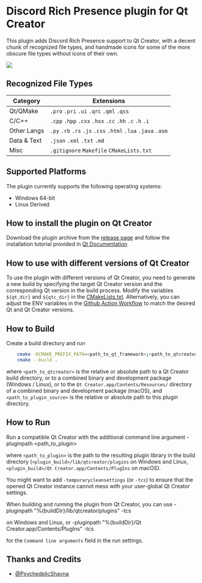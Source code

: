 # Discord Rich Presence plugin for Qt Creator
This plugin adds Discord Rich Presence support to Qt Creator, with a decent chunk of recognized file types, and handmade icons for some of the more obscure file types without icons of their own.

![](screenshots/demo_cycle_20fps.gif?raw=true)

## Recognized File Types
| Category    | Extensions |
|-------------|------------|
| Qt/QMake    | `.pro` `.pri` `.ui` `.qrc` `.qml` `.qss` 
| C/C++       | `.cpp` `.hpp` `.cxx` `.hxx` `.cc` `.hh` `.c` `.h` `.i`
| Other Langs | `.py` `.rb` `.rs` `.js` `.css` `.html` `.lua` `.java` `.asm`
| Data & Text | `.json` `.xml` `.txt` `.md`
| Misc        | `.gitignore` `Makefile` `CMakeLists.txt`

## Supported Platforms
The plugin currently supports the following operating systems:
- Windows 64-bit
- Linux Derived 

## How to install the plugin on Qt Creator
Download the plugin archive from the [release page](https://github.com/eduardoc7/qtcreator-plugin-discord-presence/releases/tag/latest) and follow the installation tutorial provided in [Qt Documentation](https://doc.qt.io/qtcreator/creator-how-to-install-plugins.html)

## How to use with different versions of Qt Creator
To use the plugin with different versions of Qt Creator, you need to generate a new build by specifying the target Qt Creator version and the corresponding Qt version in the build process. Modify the variables `${qt_dir}` and `${qtc_dir}` in the [CMakeLists.txt](https://github.com/eduardoc7/qtcreator-plugin-discord-presence/blob/main/CMakeLists.txt). Alternatively, you can adjust the ENV variables in the [Github Action Workflow](https://github.com/eduardoc7/qtcreator-plugin-discord-presence/blob/main/.github/workflows/build_cmake.yml) to match the desired Qt and Qt Creator versions.

## How to Build
Create a build directory and run
```bash
    cmake -DCMAKE_PREFIX_PATH=<path_to_qt_framework>;<path_to_qtcreator> -DCMAKE_BUILD_TYPE=RelWithDebInfo <path_to_plugin_source>
    cmake --build .
```
where `<path_to_qtcreator>` is the relative or absolute path to a Qt Creator build directory, or to a
combined binary and development package (Windows / Linux), or to the `Qt Creator.app/Contents/Resources/`
directory of a combined binary and development package (macOS), and `<path_to_plugin_source>` is the
relative or absolute path to this plugin directory.

## How to Run
Run a compatible Qt Creator with the additional command line argument
    -pluginpath <path_to_plugin>

where `<path_to_plugin>` is the path to the resulting plugin library in the build directory
(`<plugin_build>/lib/qtcreator/plugins` on Windows and Linux,
`<plugin_build>/Qt Creator.app/Contents/PlugIns` on macOS).

You might want to add `-temporarycleansettings` (or `-tcs`) to ensure that the opened Qt Creator
instance cannot mess with your user-global Qt Creator settings.

When building and running the plugin from Qt Creator, you can use
    -pluginpath "%{buildDir}/lib/qtcreator/plugins" -tcs

on Windows and Linux, or
    -pluginpath "%{buildDir}/Qt Creator.app/Contents/PlugIns" -tcs

for the `Command line arguments` field in the run settings.

## Thanks and Credits
- [@PsychedelicShayna](https://github.com/PsychedelicShayna)

